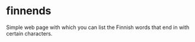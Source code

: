 # finnends
Simple web page with which you can list the Finnish words that end in with certain characters.
